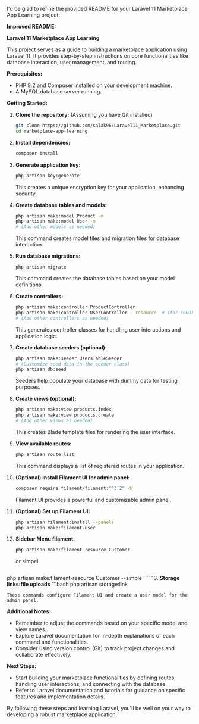 I'd be glad to refine the provided README for your Laravel 11 Marketplace App Learning project:

**Improved README:**

**Laravel 11 Marketplace App Learning**

This project serves as a guide to building a marketplace application using Laravel 11. It provides step-by-step instructions on core functionalities like database interaction, user management, and routing.

**Prerequisites:**

* PHP 8.2 and Composer installed on your development machine.
* A MySQL database server running.

**Getting Started:**

1. **Clone the repository:** (Assuming you have Git installed)
   ```bash
   git clone https://github.com/salak96/Laravel11_Marketplace.git
   cd marketplace-app-learning
   ```

2. **Install dependencies:**
   ```bash
   composer install
   ```

3. **Generate application key:**
   ```bash
   php artisan key:generate
   ```

   This creates a unique encryption key for your application, enhancing security.

4. **Create database tables and models:**
   ```bash
   php artisan make:model Product -m
   php artisan make:model User -m
   # (Add other models as needed)
   ```

   This command creates model files and migration files for database interaction.

5. **Run database migrations:**
   ```bash
   php artisan migrate
   ```

   This command creates the database tables based on your model definitions.

6. **Create controllers:**
   ```bash
   php artisan make:controller ProductController
   php artisan make:controller UserController --resource  # (for CRUD)
   # (Add other controllers as needed)
   ```

   This generates controller classes for handling user interactions and application logic.

7. **Create database seeders (optional):**
   ```bash
   php artisan make:seeder UsersTableSeeder
   # (Customize seed data in the seeder class)
   php artisan db:seed
   ```

   Seeders help populate your database with dummy data for testing purposes.

8. **Create views (optional):**
   ```bash
   php artisan make:view products.index
   php artisan make:view products.create
   # (Add other views as needed)
   ```
   This creates Blade template files for rendering the user interface.

9. **View available routes:**
   ```bash
   php artisan route:list
   ```

   This command displays a list of registered routes in your application.

10. **(Optional) Install Filament UI for admin panel:**
    ```bash
    composer require filament/filament:"^3.2" -W
    ```
    Filament UI provides a powerful and customizable admin panel.

11. **(Optional) Set up Filament UI:**
    ```bash
    php artisan filament:install --panels
    php artisan make:filament-user
    ```
12. **Sidebar Menu filament:**
    ```bash
    php artisan make:filament-resource Customer
    ```
    or simpel
    ```bash 
   php artisan make:filament-resource Customer --simple
    ````
13. **Storage links:file uploads**
    ```bash
    php artisan storage:link


    These commands configure Filament UI and create a user model for the admin panel.

**Additional Notes:**

* Remember to adjust the commands based on your specific model and view names.
* Explore Laravel documentation for in-depth explanations of each command and functionalities.
* Consider using version control (Git) to track project changes and collaborate effectively.

**Next Steps:**

* Start building your marketplace functionalities by defining routes, handling user interactions, and connecting with the database.
* Refer to Laravel documentation and tutorials for guidance on specific features and implementation details.

By following these steps and learning Laravel, you'll be well on your way to developing a robust marketplace application.
